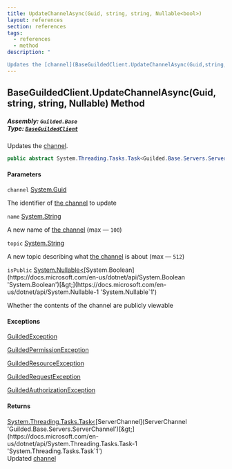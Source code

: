 ```yaml
---
title: UpdateChannelAsync(Guid, string, string, Nullable<bool>)
layout: references
section: references
tags:
  - references
  - method
description: "

Updates the [channel](BaseGuildedClient.UpdateChannelAsync(Guid,string,string,Nullable_bool_)#Guilded.Base.BaseGuildedClient.UpdateChannelAsync(Guid,string,string,System.Nullable_bool_).channel 'Guilded.Base.BaseGuildedClient.UpdateChannelAsync(Guid, string, string, System.Nullable<bool>).channel')."
---
```


## BaseGuildedClient.UpdateChannelAsync(Guid, string, string, Nullable<bool>) Method
##### **Assembly:** `Guilded.Base`<br/>**Type:** [`BaseGuildedClient`](BaseGuildedClient 'Guilded.Base.BaseGuildedClient')

Updates the [channel](BaseGuildedClient.UpdateChannelAsync(Guid,string,string,Nullable_bool_)#Guilded.Base.BaseGuildedClient.UpdateChannelAsync(Guid,string,string,System.Nullable_bool_).channel 'Guilded.Base.BaseGuildedClient.UpdateChannelAsync(Guid, string, string, System.Nullable<bool>).channel').

```csharp
public abstract System.Threading.Tasks.Task<Guilded.Base.Servers.ServerChannel> UpdateChannelAsync(Guid channel, string? name=null, string? topic=null, System.Nullable<bool> isPublic=null);
```
#### Parameters

<a name='Guilded.Base.BaseGuildedClient.UpdateChannelAsync(Guid,string,string,System.Nullable_bool_).channel'></a>

`channel` [System.Guid](https://docs.microsoft.com/en-us/dotnet/api/System.Guid 'System.Guid')

The identifier of [the channel](ServerChannel 'Guilded.Base.Servers.ServerChannel') to update

<a name='Guilded.Base.BaseGuildedClient.UpdateChannelAsync(Guid,string,string,System.Nullable_bool_).name'></a>

`name` [System.String](https://docs.microsoft.com/en-us/dotnet/api/System.String 'System.String')

A new name of [the channel](ServerChannel 'Guilded.Base.Servers.ServerChannel') (max — `100`)

<a name='Guilded.Base.BaseGuildedClient.UpdateChannelAsync(Guid,string,string,System.Nullable_bool_).topic'></a>

`topic` [System.String](https://docs.microsoft.com/en-us/dotnet/api/System.String 'System.String')

A new topic describing what [the channel](ServerChannel 'Guilded.Base.Servers.ServerChannel') is about (max — `512`)

<a name='Guilded.Base.BaseGuildedClient.UpdateChannelAsync(Guid,string,string,System.Nullable_bool_).isPublic'></a>

`isPublic` [System.Nullable&lt;](https://docs.microsoft.com/en-us/dotnet/api/System.Nullable-1 'System.Nullable`1')[System.Boolean](https://docs.microsoft.com/en-us/dotnet/api/System.Boolean 'System.Boolean')[&gt;](https://docs.microsoft.com/en-us/dotnet/api/System.Nullable-1 'System.Nullable`1')

Whether the contents of the channel are publicly viewable

#### Exceptions

[GuildedException](GuildedException 'Guilded.Base.GuildedException')

[GuildedPermissionException](GuildedPermissionException 'Guilded.Base.GuildedPermissionException')

[GuildedResourceException](GuildedResourceException 'Guilded.Base.GuildedResourceException')

[GuildedRequestException](GuildedRequestException 'Guilded.Base.GuildedRequestException')

[GuildedAuthorizationException](GuildedAuthorizationException 'Guilded.Base.GuildedAuthorizationException')

#### Returns
[System.Threading.Tasks.Task&lt;](https://docs.microsoft.com/en-us/dotnet/api/System.Threading.Tasks.Task-1 'System.Threading.Tasks.Task`1')[ServerChannel](ServerChannel 'Guilded.Base.Servers.ServerChannel')[&gt;](https://docs.microsoft.com/en-us/dotnet/api/System.Threading.Tasks.Task-1 'System.Threading.Tasks.Task`1')  
Updated [channel](BaseGuildedClient.UpdateChannelAsync(Guid,string,string,Nullable_bool_)#Guilded.Base.BaseGuildedClient.UpdateChannelAsync(Guid,string,string,System.Nullable_bool_).channel 'Guilded.Base.BaseGuildedClient.UpdateChannelAsync(Guid, string, string, System.Nullable<bool>).channel')
